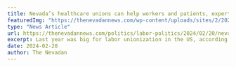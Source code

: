 ```yaml
---
title: Nevada’s healthcare unions can help workers and patients, experts say
featuredImg: "https://thenevadannews.com/wp-content/uploads/sites/2/2024/02/GettyImages-1223488965-jpg.webp"
type: "News Article"
url: https://thenevadannews.com/politics/labor-politics/2024/02/20/nevadas-healthcare-unions-can-help-workers-and-patients-experts-say/
excerpt: Last year was big for labor unionization in the US, according to Sam Shaw, the executive director of Service Employees International Union Local 1107—and the healthcare field was no exception. The growth in union representation in that field brings multiple positives for both workers and patients, according to Shaw and healthcare experts.
date: 2024-02-20
author: The Nevadan
---
```


